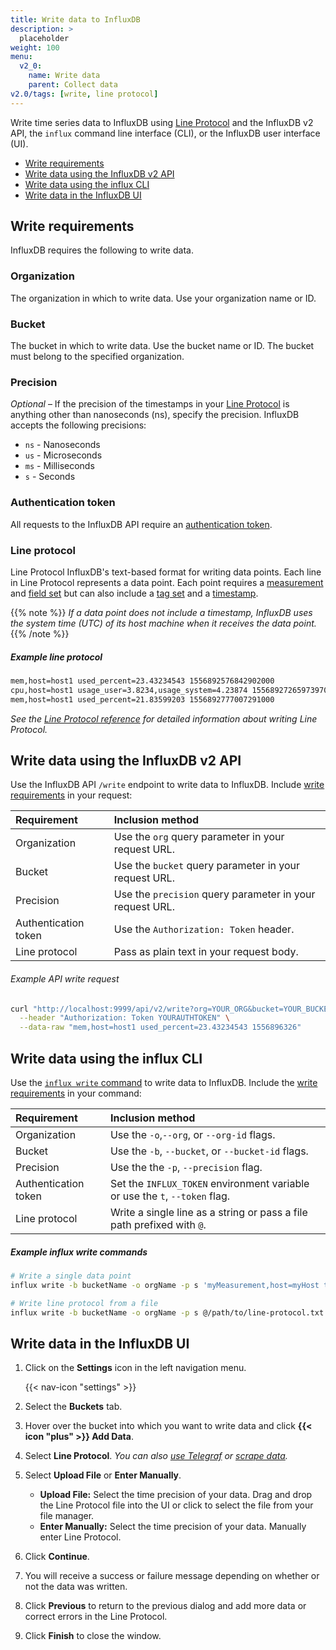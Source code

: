 ```yaml
---
title: Write data to InfluxDB
description: >
  placeholder
weight: 100
menu:
  v2_0:
    name: Write data
    parent: Collect data
v2.0/tags: [write, line protocol]
---
```


Write time series data to InfluxDB using [Line Protocol](/v2.0/reference/line-protocol)
and the InfluxDB v2 API, the `influx` command line interface (CLI), or the InfluxDB
user interface (UI).

- [Write requirements](#write-requirements)
- [Write data using the InfluxDB v2 API](#write-data-using-the-influxdb-v2-api)
- [Write data using the influx CLI](#write-data-using-the-influx-cli)
- [Write data in the InfluxDB UI](#write-data-in-the-influxdb-ui)

## Write requirements
InfluxDB requires the following to write data.

### Organization
The organization in which to write data.
Use your organization name or ID.

### Bucket
The bucket in which to write data.
Use the bucket name or ID.
The bucket must belong to the specified organization.

### Precision
_Optional_ – If the precision of the timestamps in your [Line Protocol](#line-protocol)
is anything other than nanoseconds (ns), specify the precision.
InfluxDB accepts the following precisions:

- `ns` - Nanoseconds
- `us` - Microseconds
- `ms` - Milliseconds
- `s` - Seconds

### Authentication token
All requests to the InfluxDB API require an [authentication token](http://localhost:1313/v2.0/security/tokens/).

### Line protocol
Line Protocol InfluxDB's text-based format for writing data points.
Each line in Line Protocol represents a data point.
Each point requires a [measurement](/v2.0/reference/line-protocol/#measurement)
and [field set](/v2.0/reference/line-protocol/#field-set) but can also include
a [tag set](/v2.0/reference/line-protocol/#tag-set) and a [timestamp](/v2.0/reference/line-protocol/#timestamp).

{{% note %}}
_If a data point does not include a timestamp, InfluxDB uses the system time (UTC)
of its host machine when it receives the data point._
{{% /note %}}

##### Example line protocol
```sh
mem,host=host1 used_percent=23.43234543 1556892576842902000
cpu,host=host1 usage_user=3.8234,usage_system=4.23874 1556892726597397000
mem,host=host1 used_percent=21.83599203 1556892777007291000
```

_See the [Line Protocol reference](/v2.0/reference/line-protocol) for detailed information about writing Line Protocol._  
<!-- Link to line protocol best practices -->

## Write data using the InfluxDB v2 API
Use the InfluxDB API `/write` endpoint to write data to InfluxDB.
Include [write requirements](#write-requirements) in your request:

| Requirement          | Inclusion method                                         |
|:-----------          |:----------------                                         |
| Organization         | Use the `org` query parameter in your request URL.       |
| Bucket               | Use the `bucket` query parameter in your request URL.    |
| Precision            | Use the `precision` query parameter in your request URL. |
| Authentication token | Use the `Authorization: Token` header.                   |
| Line protocol        | Pass as plain text in your request body.                 |

###### Example API write request
```sh
curl "http://localhost:9999/api/v2/write?org=YOUR_ORG&bucket=YOUR_BUCKET&precision=s" \
  --header "Authorization: Token YOURAUTHTOKEN" \
  --data-raw "mem,host=host1 used_percent=23.43234543 1556896326"
```

## Write data using the influx CLI
Use the [`influx write` command](/v2.0/reference/cli/influx/write/) to write data to InfluxDB.
Include the [write requirements](#write-requirements) in your command:

| Requirement          | Inclusion method                                                            |
|:-----------          |:----------------                                                            |
| Organization         | Use the `-o`,`--org`, or `--org-id` flags.                                  |
| Bucket               | Use the `-b`, `--bucket`, or `--bucket-id` flags.                           |
| Precision            | Use the the `-p`, `--precision` flag.                                       |
| Authentication token | Set the `INFLUX_TOKEN` environment variable or use the `t`, `--token` flag. |
| Line protocol        | Write a single line as a string or pass a file path prefixed with `@`.      |


##### Example influx write commands
```sh
# Write a single data point
influx write -b bucketName -o orgName -p s 'myMeasurement,host=myHost testField="testData" 1556896326'

# Write line protocol from a file
influx write -b bucketName -o orgName -p s @/path/to/line-protocol.txt
```

## Write data in the InfluxDB UI
1. Click on the **Settings** icon in the left navigation menu.

    {{< nav-icon "settings" >}}

2. Select the **Buckets** tab.
3. Hover over the bucket into which you want to write data and click **{{< icon "plus" >}} Add Data**.
4. Select **Line Protocol**.
   _You can also [use Telegraf](/v2.0/collect-data/use-telegraf/) or
   [scrape data](/v2.0/collect-data/scrape-data/)._
5. Select **Upload File** or **Enter Manually**.

    - **Upload File:**
      Select the time precision of your data.
      Drag and drop the Line Protocol file into the UI or click to select the
      file from your file manager.
    - **Enter Manually:**
      Select the time precision of your data.
      Manually enter Line Protocol.

6. Click **Continue**.
7. You will receive a success or failure message depending on whether or not the data was written.
8. Click **Previous** to return to the previous dialog and add more data or correct
   errors in the Line Protocol.
9. Click **Finish** to close the window.
